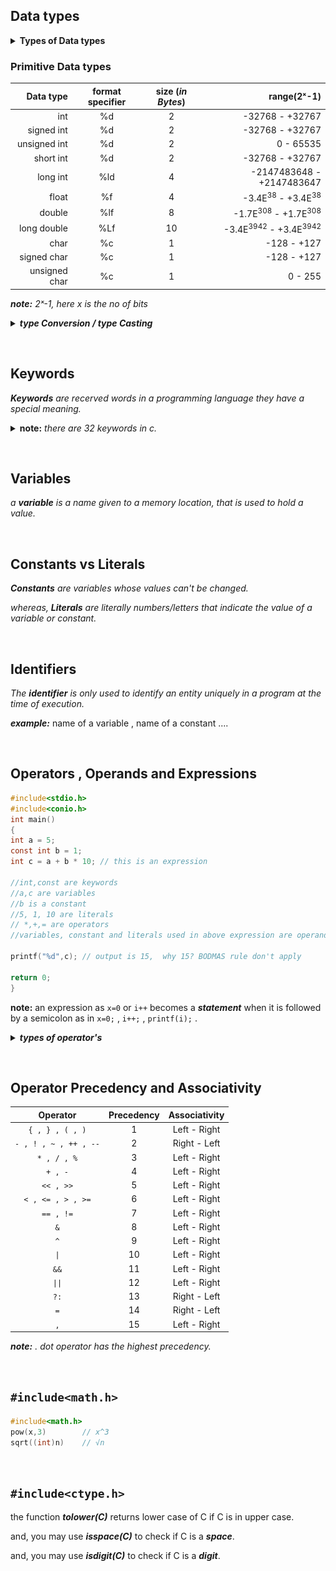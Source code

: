
## Data types
<details>
 <summary> 
  <b>Types of Data types </b>
 </summary>
 <p>
  
  ### ***Primitive Data types***
  *data type provided by a programming language as a basic building block.*
  <br/>ex: int, char, float
  
  ### ***Derived Data types***
  *those that are defined in terms of other data types.*
  <br/>ex: array, function, pointer
  
  ### ***user defined Data types***
  *those which are developed by programmers by making use primitive and/or derived data types*
  <br/>ex: class, struct, union, enum
  
  ### ***Abstract Data types***
  ex: stack, queue, Linked-list
 </p>
</details>

### Primitive Data types

  | Data type | format specifier | size (_in Bytes_) | range(2ˣ-1)  |
  | ---:      |   :---:          | :---:             |          ---:|
  |int        | %d               | 2                 | -32768  -  +32767|
  |signed int | %d               | 2                 | -32768  -  +32767|
  |unsigned int | %d             | 2                 | 0  -  65535|
  |short int  | %d               | 2                 | -32768  -  +32767|
  |long int   | %ld              | 4                 | -2147483648  -  +2147483647|
  |float      | %f               | 4                 | -3.4E<sup>38</sup> - +3.4E<sup>38</sup> |
  |double     | %lf              | 8                 | -1.7E<sup>308</sup> - +1.7E<sup>308</sup> |
  |long double| %Lf              | 10                | -3.4E<sup>3942</sup> - +3.4E<sup>3942</sup> |
  |char       | %c               | 1                 | -128  -  +127|
  |signed char| %c               | 1                 | -128  -  +127|
  |unsigned char| %c             | 1                 | 0  -  255|
  
  _**note:** 2ˣ-1, here x is the no of bits_ 

<details>
 <summary> <b><em> type Conversion / type Casting </em></b> </summary>
 <p>

  ### ***1. Implicit***
  *automatically done by compiler.*
  
  ### ***2. Explicit***
  _when specified by programer_ <br/>
  ***example:***
  ```C
  int d;
  Char b = 'a';
  printf("%d",b); // implicit
  d = (int) b ;   // explicit
  ```
  
  ***explanation:*** _d will be having the ASCII value of b i.e d="98" and output will be 98 ._
  
 </p>
</details>


&nbsp;

## Keywords 
_**Keywords** are recerved words in a programming language they have a special meaning._
<details>
<summary><b>note:</b> <em>there are 32 keywords in c.</em></summary>
<div align="center">
<a href="#"><img src="images/C-Keywords-1.1.png"></a>
</div>
</details>

&nbsp;

## Variables 
_a **variable** is a name given to a memory location, that is used to hold a value._


&nbsp;

## Constants vs Literals
_**Constants** are variables whose values can't be changed._

_whereas, **Literals** are literally numbers/letters that indicate the value of a variable or constant._


&nbsp;

## Identifiers 
_The **identifier** is only used to identify an entity uniquely in a program at the time of execution._

***example:*** name of a variable , name of a constant ....

&nbsp;

## Operators , Operands and Expressions
```C
#include<stdio.h>
#include<conio.h>
int main()
{
int a = 5;
const int b = 1;
int c = a + b * 10; // this is an expression

//int,const are keywords
//a,c are variables 
//b is a constant
//5, 1, 10 are literals
// *,+,= are operators
//variables, constant and literals used in above expression are operands. 

printf("%d",c); // output is 15,  why 15? BODMAS rule don't apply 

return 0;
}
```
**note:** an expression as ``x=0`` or ``i++`` becomes a ***statement***  when it is followed by a semicolon as in ``x=0;`` , ``i++;`` , ``printf(i);`` .

<details>
 <summary> <b><em> types of operator's </em></b></summary>
 <p>
  
  <ol>
   <li>
   <details>
    <summary> <b> Unary operators </b> </summary>
   <p>
    
   #### ***1. Unary minus ( - )***
   -(a)  = -a
   <br/>-(-a) = +a

   #### ***2. increment / decrement (++/--)***
   ***Increment ++***
    The increment operator increases the numeric value of its operand by 1. 
    <br/>
    When placed before the operand, it’ll return the incremented value. 
    <br/>
    When placed after it, it’ll return the original value and then increments the operand.
    
   ***Decrement --***
    The decrement operator decreases the numeric value of its operand by 1. 
    <br/>
    When placed before the operand, it’ll return the decremented value. 
    <br/>
    When placed after the operand, it’ll return the original value and then decrements the operand.
   
   ***example:***
   ```C
   print(a++);     // print a then increment 
   print(++a);     // increment then print a
   print(a--);     // print a then decrement
   print(--a);     // decrement then print a
   ```
   
   
   #### ***3. bitwise Complementation***
   ~(14)  = 1
   
   ~(0)   = 1
   
   #### ***4. Logical not ( ! )***
   ***example:***  !a , means not equal to a. 
    
   </p>
   <br/>
  </details>
  
   </li> 
   <li>
    <details>
     <summary> <b>Binary Operator</b> </summary>
    <p>
      
 #### ***1. Arithmetic***
     
 <table>
     <tr>
         <td align=center > <b> operator <b/> </td>
         <td align=center > <b> example <b/> </td>
         <td align=center > <b> answer <b/> </td>
     </tr>
     <tr>
         <td align=center >+</td>
         <td align=center >3 + 2</td>
         <td align=center >5</td>
     </tr>
     <tr>
         <td align=center >-</td>
         <td align=center >3 - 2</td>
         <td align=center >1</td>
     </tr>
     <tr>
         <td align=center > * </td>
         <td align=center >3 * 2</td>
         <td align=center >6</td>
     </tr>
     <tr>
         <td align=center >/</td>
         <td align=center >3 / 2</td>
         <td align=center >1.5</td>
     </tr>
     <tr>
         <td align=center >%</td>
         <td align=center >3 % 2</td>
         <td align=center >1</td>
     </tr>
 </table>
     
 #### ***2. Relational***     
 <table>
     <tr>
         <td align=center > <b> operator <b/> </td>
         <td align=center > <b> description <b/> </td>
     </tr>
     <tr>
         <td align=center >&amp;&amp;</td>
         <td>true, if both operands are true</td>
     </tr>
     <tr>
         <td align=center > || </td>
         <td>true, if either one is true</td>
     </tr>
 </table>
     
 #### ***3. Logical***
 <table>
     <tr>
         <td align=center > <b> operator <b/> </td>
         <td align=center > <b> description <b/> </td>
     </tr>
     <tr>
         <td align=center >&amp;&amp;</td>
         <td>true, if both operands are true</td>
     </tr>
     <tr>
         <td align=center > || </td>
         <td>true, if either one is true</td>
     </tr>
 </table>
      
***note:***  **" ! "**  is used as unary operator and is a logical operator, ex: !a  .
     
#### ***4. Bitwise operators***
<ul type=disc>
 <li> only used for integer values.</li>
 <li> firstly break the number(integer value) into its binary.</li>
</ul>

<br/>
     
<table>
     <tr>
         <td align=center > <b> operator <b/> </td>
         <td align=center > <b> description <b/> </td>
         <td align=center > <b> operator <b/> </td>
         <td align=center > <b> description <b/> </td>
     </tr>
     <tr>
         <td align=center >&amp;</td>
         <td align=center >12 &amp; 6</td>
         <td align=center >```&lt;&lt;```</td>
         <td align=center >```5 &lt;&lt; 6```</td>
     </tr>
     <tr>
         <td align=center ></td>
         <td align=center >1100 &amp; 0110</td>
         <td align=center ></td>
         <td align=center >```101&lt;&lt;6```</td>
     </tr>
     <tr>
         <td align=center ></td>
         <td align=center >0100</td>
         <td align=center ></td>
         <td align=center >101000000</td>
     </tr>
     <tr>
         <td></td>
         <td>= 4</td>
         <td></td>
         <td>= 320</td>
     </tr>
     <tr>
         <td align=center > | </td>
         <td align=center >12 | 6</td>
         <td align=center >```&gt;&gt;```</td>
         <td align=center >```13 &gt;&gt; 3```</td>
     </tr>
     <tr>
         <td align=center ></td>
         <td align=center >1100  | 0110</td>
         <td align=center ></td>
         <td align=center >```1101&gt;&gt;3```</td>
     </tr>
     <tr>
         <td align=center ></td>
         <td align=center >1111</td>
         <td align=center ></td>
         <td align=center >1</td>
     </tr>
     <tr>
         <td></td>
         <td>= 15</td>
         <td></td>
         <td>= 1</td>
     </tr>
     <tr>
         <td align=center >^ ("XOR")</td>
         <td align=center >13 ^ 10</td>
         <td align=center ></td>
         <td align=center ></td>
     </tr>
     <tr>
         <td align=center ></td>
         <td align=center >1101^1010</td>
         <td align=center ></td>
         <td align=center ></td>
     </tr>
     <tr>
         <td align=center ></td>
         <td align=center >0111</td>
         <td align=center ></td>
         <td align=center ></td>
     </tr>
     <tr>
         <td align=center ></td>
         <td align=center >= 7</td>
         <td align=center ></td>
         <td align=center ></td>
     </tr>
 </table>
      
#### table for Logical and Bitwise operators
 <table>
     <tr>
         <td align=center > <b> a </b> </td>
         <td align=center > <b> b <b/> </td>
         <td align=center > <b> a&amp;&amp;b , a&amp;b <b/> </td>
         <td align=center > <b> a || b , a | b <b/> </td>
         <td align=center > <b> a^b <b/> </td>
         <td align=center > <b> !a <b/> </td>
         <td align=center > <b> ~b <b/> </td>
     </tr>
     <tr>
         <td align=center >0</td>
         <td align=center >0</td>
         <td align=center >0</td>
         <td align=center >0</td>
         <td align=center >0</td>
         <td align=center >1</td>
         <td align=center >1</td>
     </tr>
     <tr>
         <td align=center >0</td>
         <td align=center >1</td>
         <td align=center >0</td>
         <td align=center >1</td>
         <td align=center >1</td>
         <td align=center >1</td>
         <td align=center >0</td>
     </tr>
     <tr>
         <td align=center >1</td>
         <td align=center >0</td>
         <td align=center >0</td>
         <td align=center >1</td>
         <td align=center >1</td>
         <td align=center >0</td>
         <td align=center >1</td>
     </tr>
     <tr>
         <td align=center >1</td>
         <td align=center >1</td>
         <td align=center >1</td>
         <td align=center >1</td>
         <td align=center >0</td>
         <td align=center >0</td>
         <td align=center >0</td>
     </tr>
 </table>
       
</p>
</details>
</li>
</ol>

&nbsp;

### Ternary operator (?:) "Conditional Operator" 
***syntax:***
```C
n = ((Condition)? value1: value2);
```

_n will get value1 if codition evaluate to true else n will get value2_.
 
&nbsp;

### Assignment operator
```C
i=i+2
i+=2    //same effect as above
x*=y+2
x=x*(y+2) //same effect as above
```

applicable for  +,-,*,/,%,>>,<<,&,^,\| 


&nbsp;

### Comma Operator ( , )
***example:*** 
```C
int a=2, b=4;
```
- evaluated from left to right. returns the rightmost value. 
- this operator has the lowest precedence.
- its important to use ( ) when used in expression.

***example:*** 
```C
sum = ( a=2, b=4 , a+b) ; // sum = 6
```
- this operator is used in for loop also.

***example:*** 
```C
for(i=0, j=9; i!=j; i++, j--);
```
                   
</details>

&nbsp;

## Operator Precedency and Associativity
| Operator                  | Precedency | Associativity |
|:---:                      |:---:       |:---:          |
|```{ , } , ( , )```        |     1      |  Left - Right |
|```- , ! , ~ , ++ , --```  |     2      |  Right - Left |
|```* , / , %```            |     3      |  Left - Right |
|```+ , -```                |     4      |  Left - Right |
|```<< , >>```              |     5      |  Left - Right |
|```< , <= , > , >=```      |     6      |  Left - Right |
|```== , !=```              |     7      |  Left - Right |
|```&```                    |     8      |  Left - Right |
|```^```                    |     9      |  Left - Right |
|  ```\|```                 |     10     |  Left - Right |
|```&&```                   |     11     |  Left - Right |
|  ```\|\|```               |     12     |  Left - Right |
|```?:```                   |     13     |  Right - Left |
|```=```                    |     14     |  Right - Left |
|```,```                    |     15     |  Left - Right |

***note:*** *.* _dot operator has the highest precedency._


&nbsp;
  
## ```#include<math.h>```
```C
#include<math.h>
pow(x,3)        // x^3
sqrt((int)n)    // √n 
```


&nbsp;

##  ```#include<ctype.h>```
the function ***tolower(C)*** returns lower case of C if C is in upper case.

and, you may use ***isspace(C)*** to check if C is a ***space***.

and, you may use ***isdigit(C)*** to check if C is a ***digit***.
